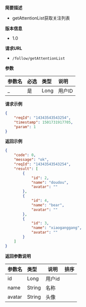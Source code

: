 **简要描述** 
- getAttentionList获取关注列表

**版本信息**
- 1.0

**请求URL** 
- `/follow/getAttentionList `

**参数** 

|参数名|必选|类型|说明|
|:---- |:---   |:---|:----- |
|_ |是 | Long | 用户ID |


**请求示例**

```JSON
{
    "reqId": "14343543543254",
    "timestamp": 1501731917705,
    "param": 1
}
```



 **返回示例**

```JSON
{
    "code": 0,
    "message": "ok",
    "reqId": "14343543543254",
    "result": [
        {
            "id": 2,
            "name": "doudou",
            "avatar": ""
        },
        {
            "id": 4,
            "name": "bear",
            "avatar": ""
        },
        {
            "id": 3,
            "name": "xiaoganggang",
            "avatar": ""
        }
    ]
}
```


 **返回参数说明** 

|参数名|类型|说明|排序|
|:----- |:-----|-----  |-----  |
|id | Long   |用户id  | 
|name |String |名称 |
|avatar |String |头像 |
